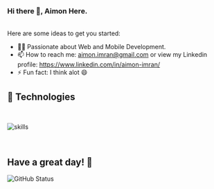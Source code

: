 ### Hi there 👋, Aimon Here.
<br>
Here are some ideas to get you started:

- 👨‍💻 Passionate about Web and Mobile Development.
- 📫 How to reach me: aimon.imran@gmail.com or view my Linkedin profile: https://www.linkedin.com/in/aimon-imran/
- ⚡ Fun fact: I think alot 😄
## 🔧 Technologies

</br>

![skills](https://skillicons.dev/icons?i=html,css,js,ts,react,nextjs,redux,electron,materialui,tailwind,nodejs,express,nestjs,apollo,graphql,prisma,laravel,mysql,postgres,linux,bash,git,nginx,redis,docker,kubernetes,gitlab,unity,stackoverflow,vscode&theme=dark&perline=15)

<!-- <p align="center">
  <a href="https://skillicons.dev">
    <img src="https://skillicons.dev/icons?i=html,css,js,ts,tailwind,stackoverflow,prisma,nodejs,react,mysql,postgres,docker,git,redis,nestjs,materialui,vscode&theme=light&perline=15" />
  </a>
</p> -->
</br>

## Have a great day! 🤍
![GitHub Status](https://github-readme-stats.vercel.app/api?username=aimonimran&&show_icons=true&theme=tokyonight)
<!--
**aimonimran/aimonimran** is a ✨ _special_ ✨ repository be
